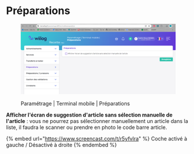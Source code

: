 # Préparations

<figure><img src="../../.gitbook/assets/image (138).png" alt=""><figcaption><p>Paramétrage | Terminal mobile | Préparations</p></figcaption></figure>

**Afficher l'écran de suggestion d'article sans sélection manuelle de l'article** : vous ne pourrez pas sélectionner manuellement un article dans la liste, il faudra le scanner ou prendre en photo le code barre article.

{% embed url="https://www.screencast.com/t/r5yfvlra" %}
Coche activé à gauche / Désactivé à droite
{% endembed %}

